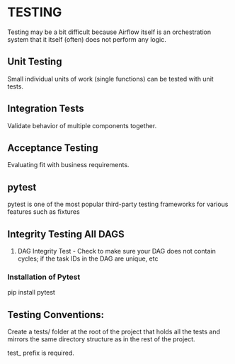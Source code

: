 # TESTING

Testing may be a bit difficult because Airflow itself is an orchestration system that it itself (often) does not perform any logic. 

## Unit Testing

Small individual units of work (single functions) can be tested with unit tests. 

## Integration Tests
Validate behavior of multiple components together.

## Acceptance Testing 
Evaluating fit with business requirements.

## pytest 
pytest is one of the most popular third-party testing frameworks for various features such as fixtures

## Integrity Testing All DAGS
1. DAG Integrity Test - Check to make sure your DAG does not contain cycles; if the task IDs in the DAG are unique, etc

### Installation of Pytest
pip install pytest

## Testing Conventions: 
Create a tests/ folder at the root of the project that holds all the tests and mirrors the same directory structure as in the rest of the project.

test_ prefix is required.